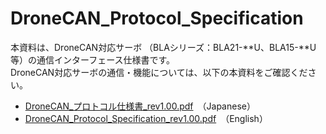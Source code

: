 # DroneCAN_Protocol_Specification

本資料は、DroneCAN対応サーボ （BLAシリーズ：BLA21-**U、BLA15-**U等）の通信インターフェース仕様書です。  
DroneCAN対応サーボの通信・機能については、以下の本資料をご確認ください。
<br>
* [DroneCAN_プロトコル仕様書_rev1.00.pdf](https://github.com/FutabaCorp/DroneCAN_Protocol_Specification/blob/main/DroneCAN_%E3%83%97%E3%83%AD%E3%83%88%E3%82%B3%E3%83%AB%E4%BB%95%E6%A7%98%E6%9B%B8_rev1.00.pdf)　（Japanese）
* [DroneCAN_Protocol_Specification_rev1.00.pdf](https://github.com/FutabaCorp/DroneCAN_Protocol_Specification/blob/main/DroneCAN_Protocol_Specification_rev1.00.pdf)　（English）
<br>
